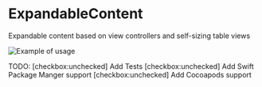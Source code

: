 # ExpandableContent
Expandable content based on view controllers and self-sizing table views

![Example of usage](anim.gif)

TODO:
[checkbox:unchecked] Add Tests
[checkbox:unchecked] Add Swift Package Manger support
[checkbox:unchecked] Add Cocoapods support
